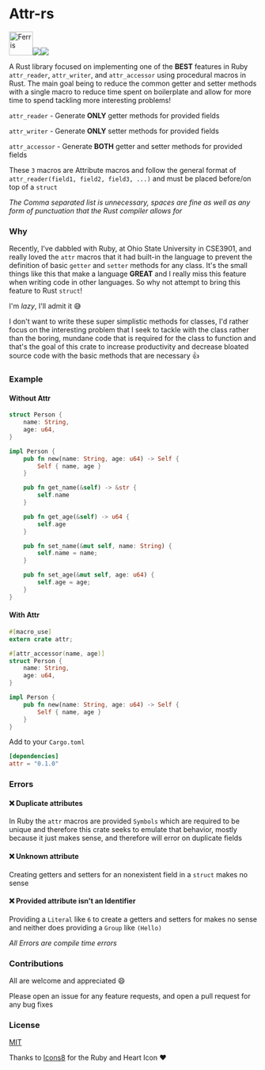 # Attr-rs

<img src="https://www.rustacean.net/assets/cuddlyferris.svg" alt="Ferris" width="48px" height="48px"><img src="https://img.icons8.com/officel/40/000000/hearts.png"><img src="https://img.icons8.com/color/48/000000/ruby-programming-language.png">

A Rust library focused on implementing one of the **BEST** features in Ruby `attr_reader`, `attr_writer`, and `attr_accessor` using procedural macros in Rust. The main goal being to reduce the common getter and setter methods with a single macro to reduce time spent on boilerplate and allow for more time to spend tackling more interesting problems!

`attr_reader` - Generate **ONLY** getter methods for provided fields

`attr_writer` - Generate **ONLY** setter methods for provided fields

`attr_accessor` - Generate **BOTH** getter and setter methods for provided fields

These `3` macros are Attribute macros and follow the general format of `attr_reader(field1, field2, field3, ...)` and must be placed before/on top of a `struct`

_The Comma separated list is unnecessary, spaces are fine as well as any form of punctuation that the Rust compiler allows for_

### Why

Recently, I've dabbled with Ruby, at Ohio State University in CSE3901, and really loved the `attr` macros that it had built-in the language to prevent the definition of basic `getter` and `setter` methods for any class. It's the small things like this that make a language **GREAT** and I really miss this feature when writing code in other languages. So why not attempt to bring this feature to Rust `struct`!

I'm _lazy_, I'll admit it :sweat_smile:

I don't want to write these super simplistic methods for classes, I'd rather focus on the interesting problem that I seek to tackle with the class rather than the boring, mundane code that is required for the class to function and that's the goal of this crate to increase productivity and decrease bloated source code with the basic methods that are necessary :+1:

### Example

#### Without Attr

```rust
struct Person {
    name: String,
    age: u64,
}

impl Person {
    pub fn new(name: String, age: u64) -> Self {
    	Self { name, age }
    }

    pub fn get_name(&self) -> &str {
    	self.name
    }

    pub fn get_age(&self) -> u64 {
    	self.age
    }

    pub fn set_name(&mut self, name: String) {
    	self.name = name;
    }

    pub fn set_age(&mut self, age: u64) {
    	self.age = age;
    }
}
```

#### With Attr

```rust
#[macro_use]
extern crate attr;

#[attr_accessor(name, age)]
struct Person {
    name: String,
    age: u64,
}

impl Person {
    pub fn new(name: String, age: u64) -> Self {
    	Self { name, age }
    }
}
```

Add to your `Cargo.toml`

```toml
[dependencies]
attr = "0.1.0"
```

### Errors

#### :x: Duplicate attributes

In Ruby the `attr` macros are provided `Symbols` which are required to be unique and therefore this crate seeks to emulate that behavior, mostly because it just makes sense, and therefore will error on duplicate fields

#### :x: Unknown attribute

Creating getters and setters for an nonexistent field in a `struct` makes no sense

#### :x: Provided attribute isn't an Identifier

Providing a `Literal` like `6` to create a getters and setters for makes no sense and neither does providing a `Group` like `(Hello)`

_All Errors are compile time errors_

### Contributions

All are welcome and appreciated :smile:

Please open an issue for any feature requests, and open a pull request for any bug fixes

### License

[MIT](/LICENSE)

Thanks to [Icons8](https://icons8.com/) for the Ruby and Heart Icon :heart:
